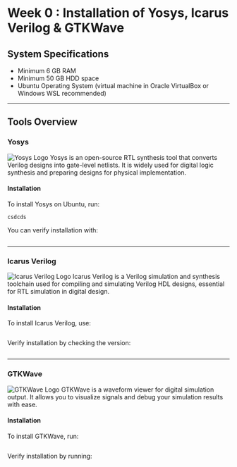 # Week 0 : Installation of Yosys, Icarus Verilog & GTKWave

## System Specifications
- Minimum 6 GB RAM
- Minimum 50 GB HDD space
- Ubuntu Operating System (virtual machine in Oracle VirtualBox or Windows WSL recommended)

---

## Tools Overview

### Yosys
![Yosys Logo](./images/yosys_logo.png)
Yosys is an open-source RTL synthesis tool that converts Verilog designs into gate-level netlists. It is widely used for digital logic synthesis and preparing designs for physical implementation.

#### Installation
To install Yosys on Ubuntu, run:
```
csdcds

```

You can verify installation with:

```

```

---

### Icarus Verilog
![Icarus Verilog Logo](./images/iverilog_logo.png)
Icarus Verilog is a Verilog simulation and synthesis toolchain used for compiling and simulating Verilog HDL designs, essential for RTL simulation in digital design.

#### Installation
To install Icarus Verilog, use:
```
```

Verify installation by checking the version:
```
```

---

### GTKWave
![GTKWave Logo](./images/gtkwave_logo.png)
GTKWave is a waveform viewer for digital simulation output. It allows you to visualize signals and debug your simulation results with ease.

#### Installation
To install GTKWave, run:

```
```

Verify installation by running:
```
```





